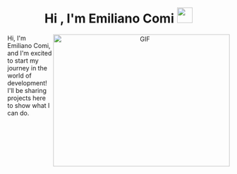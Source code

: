 <h1 align="center"><b>Hi , I'm Emiliano Comi </b><img src="https://media.giphy.com/media/hvRJCLFzcasrR4ia7z/giphy.gif" width="35"></h1>
<a target="_blank" align="center">
<img align="right" top="450" height="300" width="400" alt="GIF" src="https://i.giphy.com/media/v1.Y2lkPTc5MGI3NjExaHQzeGE0bDUwM3BucG8yMHlleXA5ZzN2eGlkcjh2djU4czIzbXRmbyZlcD12MV9pbnRlcm5hbF9naWZfYnlfaWQmY3Q9Zw/bGgsc5mWoryfgKBx1u/giphy.gif">
Hi, I'm Emiliano Comi, and I'm excited to start my journey in the world of development! I'll be sharing projects here to show what I can do.





